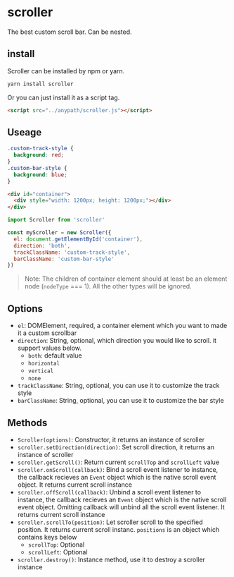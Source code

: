 # scroller
The best custom scroll bar. Can be nested.

## install
Scroller can be installed by npm or yarn.

```bash
yarn install scroller
```

Or you can just install it as a script tag.

```html
<script src="../anypath/scroller.js"></script>
```

## Useage

```css
.custom-track-style {
  background: red;
}
.custom-bar-style {
  background: blue;
}
```

```html
<div id="container">
  <div style="width: 1200px; height: 1200px;"></div>
</div>
```

```js
import Scroller from 'scroller'

const myScroller = new Scroller({
  el: document.getElementById('container'),
  direction: 'both',
  trackClassName: 'custom-track-style',
  barClassName: 'custom-bar-style'
})
```

> Note: The children of container element should at least be an element node (`nodeType` === 1). All the other types will be ignored.

## Options

* `el`: DOMElement, required, a container element which you want to made it a custom scrollbar
* `direction`: String, optional, which direction you would like to scroll. it support values below.
  * `both`: default value
  * `horizontal`
  * `vertical`
  * `none`
* `trackClassName`: String, optional, you can use it to customize the track style
* `barClassName`: String, optional, you can use it to customize the bar style

## Methods

* `Scroller(options)`: Constructor, it returns an instance of scroller
* `scroller.setDirection(direction)`: Set scroll direction, it returns an instance of scroller
* `scroller.getScroll()`: Return current `scrollTop` and `scrollLeft` value
* `scroller.onScroll(callback)`: Bind a scroll event listener to instance, the callback recieves an `Event` object which is the native scroll event object. It returns current scroll instance
* `scroller.offScroll(callback)`: Unbind a scroll event listener to instance, the callback recieves an `Event` object which is the native scroll event object. Omitting callback will unbind all the scroll event listener. It returns current scroll instance
* `scroller.scrollTo(position)`: Let scroller scroll to the specified position. It returns current scroll instanc. `positions` is an object which contains keys below
  * `scrollTop`: Optional
  * `scrollLeft`: Optional
* `scroller.destroy()`: Instance method, use it to destroy a scroller instance